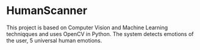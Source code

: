 # HumanScanner
This project is based on Computer Vision and Machine Learning techniqques and uses OpenCV in Python.
The system detects emotions of the user, 5 universal human emotions.

